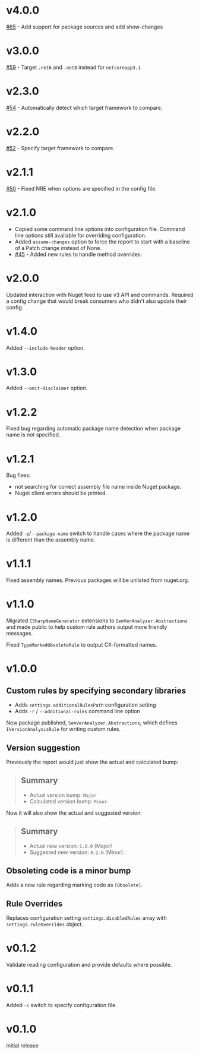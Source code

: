 # v4.0.0

[#65](https://github.com/pushpay-labs/semantic-versioning-analyzer/issues/65) - Add support for package sources and add show-changes

# v3.0.0

[#59](https://github.com/pushpay-labs/semantic-versioning-analyzer/issues/59) - Target `.net6` and `.net8` instead for `netcoreapp3.1`

# v2.3.0

[#54](https://github.com/pushpay-labs/semantic-versioning-analyzer/issues/54) - Automatically detect which target framework to compare.

# v2.2.0

[#52](https://github.com/pushpay-labs/semantic-versioning-analyzer/issues/52) - Specify target framework to compare.

# v2.1.1

[#50](https://github.com/pushpay-labs/semantic-versioning-analyzer/issues/50) - Fixed NRE when options are specified in the config file.

# v2.1.0

- Copied some command line options into configuration file.  Command line options still available for overriding configuration.
- Added `assume-changes` option to force the report to start with a baseline of a Patch change instead of None.
- [#45](https://github.com/pushpay-labs/semantic-versioning-analyzer/issues/45) - Added new rules to handle method overrides.

# v2.0.0

Updated interaction with Nuget feed to use v3 API and commands.  Required a config change that would break consumers who didn't also update their config.

# v1.4.0

Added `--include-header` option.

# v1.3.0

Added `--omit-disclaimer` option.

# v1.2.2

Fixed bug regarding automatic package name detection when package name is not specified.

# v1.2.1

Bug fixes:

- not searching for correct assembly file name inside Nuget package.
- Nuget client errors should be printed.

# v1.2.0

Added `-p`/`--package-name` switch to handle cases where the package name is different than the assembly name.

# v1.1.1

Fixed assembly names.  Previous packages will be unlisted from nuget.org.

# v1.1.0

Migrated `CSharpNameGenerator` extensions to `SemVerAnalyzer.Abstractions` and made public to help custom rule authors output more friendly messages.

Fixed `TypeMarkedObsoleteRule` to output C#-formatted names.

# v1.0.0

## Custom rules by specifying secondary libraries

- Adds `settings.additionalRulesPath` configuration setting
- Adds `-r` / `--additional-rules` command line option

New package published, `SemVerAnalyzer.Abstractions`, which defines `IVersionAnalysisRule` for writing custom rules.

## Version suggestion

Previously the report would just show the actual and calculated bump:

> ## Summary
>
> - Actual version bump: `Major`
> - Calculated version bump: `Minor`.

Now it will also show the actual and suggested version:

> ## Summary
>
> - Actual new version: `1.0.0` (Major)
> - Suggested new version: `0.2.0` (Minor).

## Obsoleting code is a minor bump

Adds a new rule regarding marking code as `[Obsolete]`.

## Rule Overrides

Replaces configuration setting `settings.disabledRules` array with `settings.ruleOverrides` object.

# v0.1.2

Validate reading configuration and provide defaults where possible.

# v0.1.1

Added `-c` switch to specify configuration file.

# v0.1.0

Initial release
